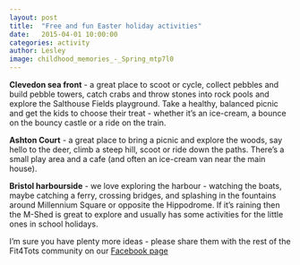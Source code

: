 ```yaml
---
layout: post
title:  "Free and fun Easter holiday activities"
date:   2015-04-01 10:00:00
categories: activity
author: Lesley
image: childhood_memories_-_Spring_mtp7l0
---
```


**Clevedon sea front** - a great place to scoot or cycle, collect pebbles and build pebble towers, catch crabs and throw stones into rock pools and explore the Salthouse Fields playground. Take a healthy, balanced picnic and get the kids to choose their treat - whether it’s an ice-cream, a bounce on the bouncy castle or a ride on the train.

**Ashton Court** - a great place to bring a picnic and explore the woods, say hello to the deer, climb a steep hill, scoot or ride down the paths. There’s a small play area and a cafe (and often an ice-cream van near the main house).

**Bristol harbourside** - we love exploring the harbour - watching the boats, maybe catching a ferry, crossing bridges, and splashing in the fountains around Millennium Square or opposite the Hippodrome. If it’s raining then the M-Shed is great to explore and usually has some activities for the little ones in school holidays. 

I’m sure you have plenty more ideas - please share them with the rest of the Fit4Tots community on our [Facebook page](http://www.facebook.com/Fit4TotsUK)
